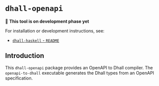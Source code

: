 # `dhall-openapi`

:construction: **This tool is on development phase yet**

For installation or development instructions, see:

* [`dhall-haskell` - `README`](https://github.com/dhall-lang/dhall-haskell/blob/master/README.md)

## Introduction

This `dhall-openapi` package provides an OpenAPI to Dhall compiler.
The `openapi-to-dhall` executable generates the Dhall types from an OpenAPI specification.
